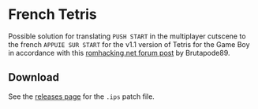 # French Tetris

Possible solution for translating ``PUSH START`` in the multiplayer cutscene to the french ``APPUIE SUR START`` for the v1.1 version of Tetris for the Game Boy in accordance with this
[romhacking.net forum post](https://www.romhacking.net/forum/index.php?topic=36797.0)
by Brutapode89.

## Download
See the
[releases page](https://github.com/lightbulb-sun/french-tetris/releases)
for the `.ips` patch file.

